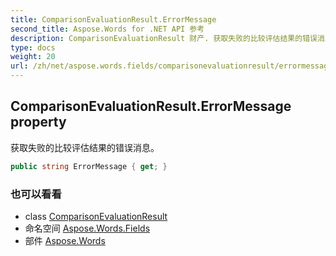 ```yaml
---
title: ComparisonEvaluationResult.ErrorMessage
second_title: Aspose.Words for .NET API 参考
description: ComparisonEvaluationResult 财产. 获取失败的比较评估结果的错误消息
type: docs
weight: 20
url: /zh/net/aspose.words.fields/comparisonevaluationresult/errormessage/
---
```

## ComparisonEvaluationResult.ErrorMessage property

获取失败的比较评估结果的错误消息。

```csharp
public string ErrorMessage { get; }
```

### 也可以看看

* class [ComparisonEvaluationResult](../)
* 命名空间 [Aspose.Words.Fields](../../comparisonevaluationresult/)
* 部件 [Aspose.Words](../../../)


